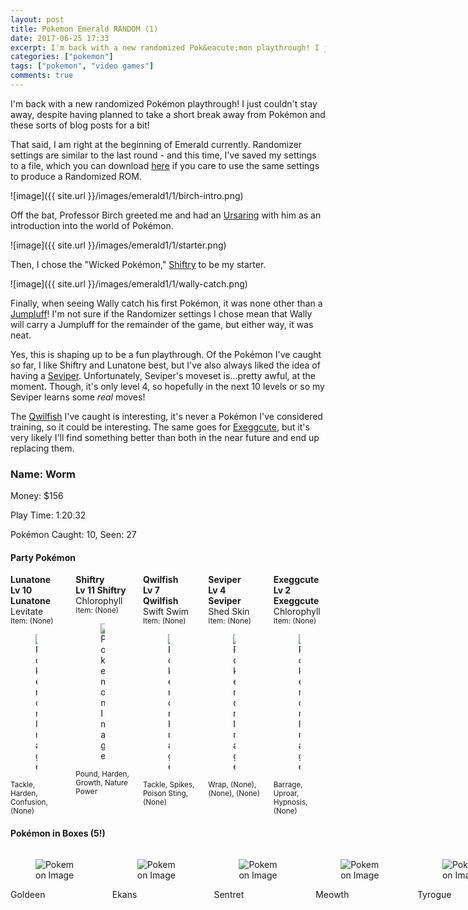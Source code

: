 ```yaml
---
layout: post
title: Pokemon Emerald RANDOM (1)
date: 2017-06-25 17:33
excerpt: I'm back with a new randomized Pok&eacute;mon playthrough! I just couldn't stay away, despite having planned to take a short break away from Pok&eacute;mon and these sorts of blog posts for a bit!
categories: ["pokemon"]
tags: ["pokemon", "video games"]
comments: true
---
```


I'm back with a new randomized Pok&eacute;mon playthrough! I just couldn't stay away, despite having planned to take a short break away from Pok&eacute;mon and these sorts of blog posts for a bit!

That said, I am right at the beginning of Emerald currently.  Randomizer settings are similar to the last round - and this time, I've saved my settings to a file, which you can download [here](https://raw.githubusercontent.com/bsinky/Pokemon-Random-Preseeds/master/Emerald1/Emerald-random.rnqs) if you care to use the same settings to produce a Randomized ROM.

![image]({{ site.url }}/images/emerald1/1/birch-intro.png)

Off the bat, Professor Birch greeted me and had an [Ursaring](https://bulbapedia.bulbagarden.net/wiki/Ursaring_(Pok%C3%A9mon)) with him as an introduction into the world of Pok&eacute;mon.

![image]({{ site.url }}/images/emerald1/1/starter.png)

Then, I chose the "Wicked Pok&eacute;mon," [Shiftry](https://bulbapedia.bulbagarden.net/wiki/Shiftry_(Pok%C3%A9mon)) to be my starter.

![image]({{ site.url }}/images/emerald1/1/wally-catch.png)

Finally, when seeing Wally catch his first Pok&eacute;mon, it was none other than a [Jumpluff](https://bulbapedia.bulbagarden.net/wiki/Jumpluff_(Pok%C3%A9mon))! I'm not sure if the Randomizer settings I chose mean that Wally will carry a Jumpluff for the remainder of the game, but either way, it was neat.

Yes, this is shaping up to be a fun playthrough.  Of the Pok&eacute;mon I've caught so far, I like Shiftry and Lunatone best, but I've also always liked the idea of having a [Seviper](https://bulbapedia.bulbagarden.net/wiki/Seviper_(Pok%C3%A9mon)).  Unfortunately, Seviper's moveset is...pretty awful, at the moment.  Though, it's only level 4, so hopefully in the next 10 levels or so my Seviper learns some *real* moves!

The [Qwilfish](https://bulbapedia.bulbagarden.net/wiki/Qwilfish_(Pok%C3%A9mon)) I've caught is interesting, it's never a Pok&eacute;mon I've considered training, so it could be interesting.  The same goes for [Exeggcute](https://bulbapedia.bulbagarden.net/wiki/Exeggcute_(Pok%C3%A9mon)), but it's very likely I'll find something better than both in the near future and end up replacing them.

### Name: Worm

Money: $156

Play Time: 1&#720;20&#720;32

Pok&eacute;mon Caught: 10, Seen: 27

#### Party Pok&eacute;mon

<section class="section">
	<div>
		<div class="columns is-multiline is-mobile">
<div class="column">
	<div class="box">
		<article class="media">
			<div class="media-content">
				<div class="content">
					<strong class="title is-4">Lunatone</strong>
					<br/>
					<strong>Lv 10 Lunatone</strong>
					<br/>
					Levitate
					<br/>
					<small>Item: (None)</small>
				</div>
			</div>
			<div class="media-right">
				<figure class="image is-64x64">
					<img src="{{ site.url }}/images/emerald1/p337-0-2-0-0-0-3.png" alt="Pokemon Image"/>
				</figure>
			</div>
		</article>
		<div>
			<small>Tackle, Harden, Confusion, (None)</small>
		</div>
	</div>
</div>
<div class="column">
	<div class="box">
		<article class="media">
			<div class="media-content">
				<div class="content">
					<strong class="title is-4">Shiftry</strong>
					<br/>
					<strong>Lv 11 Shiftry</strong>
					<br/>
					Chlorophyll
					<br/>
					<small>Item: (None)</small>
				</div>
			</div>
			<div class="media-right">
				<figure class="image is-64x64">
					<img src="{{ site.url }}/images/emerald1/p275-0-1-0-0-0-3.png" alt="Pokemon Image"/>
				</figure>
			</div>
		</article>
		<div>
			<small>Pound, Harden, Growth, Nature Power</small>
		</div>
	</div>
</div>
<div class="column">
	<div class="box">
		<article class="media">
			<div class="media-content">
				<div class="content">
					<strong class="title is-4">Qwilfish</strong>
					<br/>
					<strong>Lv 7 Qwilfish</strong>
					<br/>
					Swift Swim
					<br/>
					<small>Item: (None)</small>
				</div>
			</div>
			<div class="media-right">
				<figure class="image is-64x64">
					<img src="{{ site.url }}/images/emerald1/p211-0-1-0-0-0-3.png" alt="Pokemon Image"/>
				</figure>
			</div>
		</article>
		<div>
			<small>Tackle, Spikes, Poison Sting, (None)</small>
		</div>
	</div>
</div>
<div class="column">
	<div class="box">
		<article class="media">
			<div class="media-content">
				<div class="content">
					<strong class="title is-4">Seviper</strong>
					<br/>
					<strong>Lv 4 Seviper</strong>
					<br/>
					Shed Skin
					<br/>
					<small>Item: (None)</small>
				</div>
			</div>
			<div class="media-right">
				<figure class="image is-64x64">
					<img src="{{ site.url }}/images/emerald1/p336-0-0-0-0-0-3.png" alt="Pokemon Image"/>
				</figure>
			</div>
		</article>
		<div>
			<small>Wrap, (None), (None), (None)</small>
		</div>
	</div>
</div>
<div class="column">
	<div class="box">
		<article class="media">
			<div class="media-content">
				<div class="content">
					<strong class="title is-4">Exeggcute</strong>
					<br/>
					<strong>Lv 2 Exeggcute</strong>
					<br/>
					Chlorophyll
					<br/>
					<small>Item: (None)</small>
				</div>
			</div>
			<div class="media-right">
				<figure class="image is-64x64">
					<img src="{{ site.url }}/images/emerald1/p102-0-1-0-0-0-3.png" alt="Pokemon Image"/>
				</figure>
			</div>
		</article>
		<div>
			<small>Barrage, Uproar, Hypnosis, (None)</small>
		</div>
	</div>
</div>
		</div>
	</div>
</section>

#### Pok&eacute;mon in Boxes  (5!)

<section class="section">
	<div>
		<div class="columns is-multiline is-mobile">
<div class="is-narrow">
	<div class="box">
		<figure class="image is-64x64">
			<img src="{{ site.url }}/images/emerald1/p118-0-0-0-0-0-3.png" alt="Pokemon Image"/>
		</figure>
		<p>Goldeen</p>
	</div>
</div><div class="is-narrow">
	<div class="box">
		<figure class="image is-64x64">
			<img src="{{ site.url }}/images/emerald1/p23-0-1-0-0-0-3.png" alt="Pokemon Image"/>
		</figure>
		<p>Ekans</p>
	</div>
</div><div class="is-narrow">
	<div class="box">
		<figure class="image is-64x64">
			<img src="{{ site.url }}/images/emerald1/p161-0-1-0-0-0-3.png" alt="Pokemon Image"/>
		</figure>
		<p>Sentret</p>
	</div>
</div><div class="is-narrow">
	<div class="box">
		<figure class="image is-64x64">
			<img src="{{ site.url }}/images/emerald1/p52-0-0-0-0-0-3.png" alt="Pokemon Image"/>
		</figure>
		<p>Meowth</p>
	</div>
</div><div class="is-narrow">
	<div class="box">
		<figure class="image is-64x64">
			<img src="{{ site.url }}/images/emerald1/p236-0-0-0-0-0-3.png" alt="Pokemon Image"/>
		</figure>
		<p>Tyrogue</p>
	</div>
</div>		</div>
	</div>
</section>
